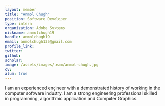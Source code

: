 ```yaml
---
layout: member
title: "Anmol Chugh"
position: Software Developer
type: intern
organization: Adobe Systems
nickname: anmolchugh19 
handle: anmolchugh19
email: anmolchugh135@gmail.com
profile_link: 
twitter: 
github: 
scholar: 
image: /assets/images/team/anmol-chugh.jpg
cv: 
alum: true
---
```

I am an experienced engineer with a demonstrated history of working in the computer software industry. I am a strong engineering professional skilled in programming, algorithmic application and Computer Graphics.